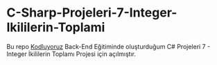 ﻿# C-Sharp-Projeleri-7-Integer-Ikililerin-Toplami
 Bu repo [Kodluyoruz](https://www.kodluyoruz.org) Back-End Eğitiminde oluşturduğum C# Projeleri 7 - Integer İkililerin Toplamı Projesi için açılmıştır. 
